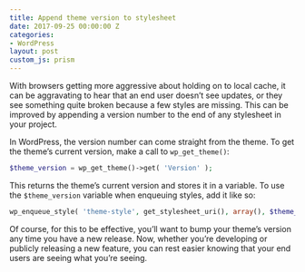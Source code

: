 ```yaml
---
title: Append theme version to stylesheet
date: 2017-09-25 00:00:00 Z
categories:
- WordPress
layout: post
custom_js: prism
---
```


With browsers getting more aggressive about holding on to local cache, it can be aggravating to hear that an end user doesn’t see updates, or they see something quite broken because a few styles are missing. This can be improved by appending a version number to the end of any stylesheet in your project.

In WordPress, the version number can come straight from the theme. To get the theme’s current version, make a call to `wp_get_theme()`:

```php
$theme_version = wp_get_theme()->get( 'Version' );
```

This returns the theme’s current version and stores it in a variable. To use the `$theme_version` variable when enqueuing styles, add it like so:

```php
wp_enqueue_style( 'theme-style', get_stylesheet_uri(), array(), $theme_version );
```

Of course, for this to be effective, you’ll want to bump your theme’s version any time you have a new release. Now, whether you’re developing or publicly releasing a new feature, you can rest easier knowing that your end users are seeing what you’re seeing.
